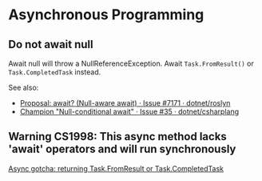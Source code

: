 # Asynchronous Programming
## Do not await null
Await null will throw a NullReferenceException. Await `Task.FromResult()` or `Task.CompletedTask` instead.

See also:
- [Proposal: await? (Null-aware await) · Issue #7171 · dotnet/roslyn](https://github.com/dotnet/roslyn/issues/7171)
- [Champion "Null-conditional await" · Issue #35 · dotnet/csharplang](https://github.com/dotnet/csharplang/issues/35)

## Warning CS1998: This async method lacks 'await' operators and will run synchronously
[Async gotcha: returning Task.FromResult or Task.CompletedTask](https://dev.to/asik/dont-return-taskfromresult-or-taskcompletedtask-4gcp)